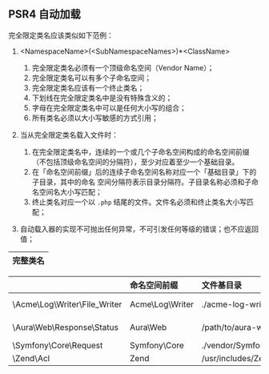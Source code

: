 ## PSR4 自动加载

完全限定类名应该类似如下范例：

1. &lt;NamespaceName&gt;\(&lt;SubNamespaceNames&gt;\)\*&lt;ClassName&gt;

   1. 完全限定类名必须有一个顶级命名空间（Vendor Name）；
   2. 完全限定类名可以有多个子命名空间；
   3. 完全限定类名应该有一个终止类名；
   4. 下划线在完全限定类名中是没有特殊含义的；
   5. 字母在完全限定类名中可以是任何大小写的组合；
   6. 所有类名必须以大小写敏感的方式引用；

2. 当从完全限定类名载入文件时：

   1. 在完全限定类名中，连续的一个或几个子命名空间构成的命名空间前缀（不包括顶级命名空间的分隔符），至少对应着至少一个基础目录。
   2. 在「命名空间前缀」后的连续子命名空间名称对应一个「基础目录」下的子目录，其中的命名 空间分隔符表示目录分隔符。子目录名称必须和子命名空间名大小写匹配；
   3. 终止类名对应一个以
      `.php`
      结尾的文件。文件名必须和终止类名大小写匹配；

3. 自动载入器的实现不可抛出任何异常，不可引发任何等级的错误；也不应返回值；



| 完整类名 |
| :--- |


|  | 命名空间前缀 | 文件基目录 | 文件路径 |
| :--- | :--- | :--- | :--- |
| \Acme\Log\Writer\File\_Writer | Acme\Log\Writer | ./acme-log-writer/lib/ | ./acme-log-writer/lib/File\_Writer.php |
| \Aura\Web\Response\Status | Aura\Web | /path/to/aura-web/src/ | /path/to/aura-web/src/Response/Status.php |
| \Symfony\Core\Request | Symfony\Core | ./vendor/Symfony/Core/ | ./vendor/Symfony/Core/Request.php |
| \Zend\Acl | Zend | /usr/includes/Zend/ | /usr/includes/Zend/Acl.php |



